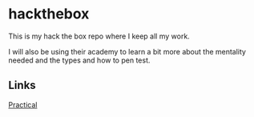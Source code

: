 # hackthebox

This is my hack the box repo where I keep all my work.

I will also be using their academy to learn a bit more about the mentality needed and the types and how to pen test.

## Links

[Practical](./practical/README.md)
